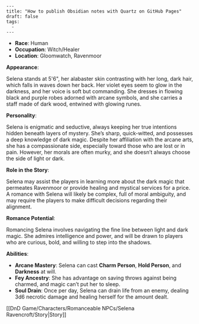 ```
---
title: "How to publish Obsidian notes with Quartz on GitHub Pages"
draft: false
tags:
  - 
---
```
- **Race**: Human
- **Occupation**: Witch/Healer
- **Location**: Gloomwatch, Ravenmoor

**Appearance**:

Selena stands at 5'6", her alabaster skin contrasting with her long, dark hair, which falls in waves down her back. Her violet eyes seem to glow in the darkness, and her voice is soft but commanding. She dresses in flowing black and purple robes adorned with arcane symbols, and she carries a staff made of dark wood, entwined with glowing runes.

**Personality**:

Selena is enigmatic and seductive, always keeping her true intentions hidden beneath layers of mystery. She’s sharp, quick-witted, and possesses a deep knowledge of dark magic. Despite her affiliation with the arcane arts, she has a compassionate side, especially toward those who are lost or in pain. However, her morals are often murky, and she doesn’t always choose the side of light or dark.

**Role in the Story**:

Selena may assist the players in learning more about the dark magic that permeates Ravenmoor or provide healing and mystical services for a price. A romance with Selena will likely be complex, full of moral ambiguity, and may require the players to make difficult decisions regarding their alignment.

**Romance Potential**:

Romancing Selena involves navigating the fine line between light and dark magic. She admires intelligence and power, and will be drawn to players who are curious, bold, and willing to step into the shadows.

**Abilities**:

- **Arcane Mastery**: Selena can cast **Charm Person**, **Hold Person**, and **Darkness** at will.
- **Fey Ancestry**: She has advantage on saving throws against being charmed, and magic can’t put her to sleep.
- **Soul Drain**: Once per day, Selena can drain life from an enemy, dealing 3d6 necrotic damage and healing herself for the amount dealt.

[[DnD Game/Characters/Romanceable NPCs/Selena Ravencroft/Story|Story]]